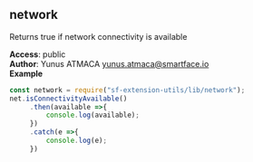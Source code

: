 <a name="module_network"></a>

## network
Returns true if network connectivity is available

**Access**: public  
**Author**: Yunus ATMACA <yunus.atmaca@smartface.io>  
**Example**  
```js
const network = require("sf-extension-utils/lib/network");
net.isConnectivityAvailable()
     .then(available =>{
         console.log(available);
     })
     .catch(e =>{
         console.log(e);
     })
```
